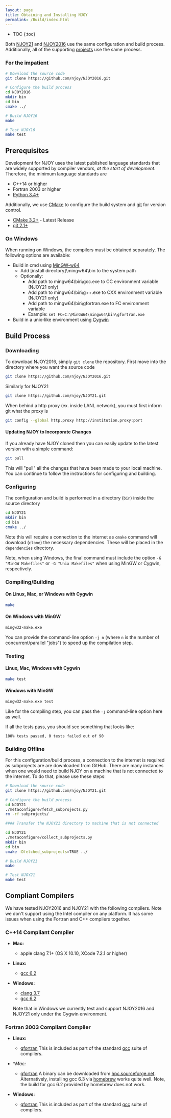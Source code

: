 ```yaml
---
layout: page
title: Obtaining and Installing NJOY
permalink: /Build/index.html
---
```

* TOC
{:toc}

Both [NJOY21](https://github.com/njoy) and [NJOY2016](https://github.com/njoy) use the same configuration and build process. Additionally, all of the supporting [projects](/Projects.html) use the same process. 

### For the impatient

```bash
# Download the source code
git clone https://github.com/njoy/NJOY2016.git

# Configure the build process
cd NJOY2016
mkdir bin
cd bin
cmake ../

# Build NJOY16
make

# Test NJOY16
make test
```

## Prerequisites
Development for NJOY uses the latest published language standards that are widely supported by compiler vendors, *at the start of development*. Therefore, the minimum language standards are

 - C++14 or higher
 - Fortran 2003 or higher
 - [Python 3.4+](https://python.org/downloads/)

Additionally, we use [CMake](https://cmake.org/) to configure the build system and [git](https://git-scm.com) for version control.

 - [CMake 3.2+](https://cmake.org/download/) - Latest Release 
 - [git 2.1+](https://git-scm.com/downloads/)

### On Windows
When running on Windows, the compilers must be obtained separately. The following options are available:

 - Build in cmd using [MinGW-w64](https://sourceforge.net/projects/mingw-w64/)
   - Add \[install directory\]\\mingw64\\bin to the system path
   - Optionally:
     - Add path to mingw64\\bin\\gcc.exe to CC environment variable (NJOY21 only)
     - Add path to mingw64\\bin\\g++.exe to CXX environment variable (NJOY21 only)
     - Add path to mingw64\\bin\\gfortran.exe to FC environment variable
     - Example: `set FC=C:\MinGW64\mingw64\bin\gfortran.exe`
 - Build in a unix-like environment using [Cygwin](https://cygwin.com/install.html)


## Build Process

### Downloading
To download NJOY2016, simply `git clone` the repository. First move into the directory where you want the source code

```bash
git clone https://github.com/njoy/NJOY2016.git
```
Similarly for NJOY21

```bash
git clone https://github.com/njoy/NJOY21.git
```
When behind a http proxy (ex. inside LANL network), you must first inform git what the proxy is
```bash
git config --global http.proxy http://institution.proxy:port
```

#### Updating NJOY to Incorporate Changes
If you already have NJOY cloned then you can easily update to the latest version with a simple command:

```bash
git pull
```
This will "pull" all the changes that have been made to your local machine. You can continue to follow the instructions for configuring and building.

    
### Configuring
The configuration and build is performed in a directory (`bin`) inside the source directory

```bash
cd NJOY21
mkdir bin
cd bin
cmake ../
```

Note this will require a connection to the internet as `cmake` command will download (`clone`) the necessary dependencies. These will be placed in the `dependencies` directory.

Note, when using Windows, the final command must include the option `-G "MinGW Makefiles"` or `-G "Unix Makefiles"` when using MinGW or Cygwin, respectively.

### Compiling/Building

#### On Linux, Mac, or Windows with Cygwin
```bash
make
```
#### On Windows with MinGW
```bash
mingw32-make.exe
```
You can provide the command-line option `-j n` (where `n` is the number of concurrent/parallel "jobs") to speed up the compilation step.

### Testing

#### Linux, Mac, Windows with Cygwin
```bash
make test
```
#### Windows with MinGW
```bash
mingw32-make.exe test
```
Like for the compiling step, you can pass the `-j` command-line option here as well.

If all the tests pass, you should see something that looks like:

```
100% tests passed, 0 tests failed out of 90
```

### Building Offline
For this configuration/build process, a connection to the internet is required as subprojects are are downloaded from GitHub. There are many instances when one would need to build NJOY on a machine that is not connected to the internet. To do that, please use these steps:

```bash
# Download the source code
git clone https://github.com/njoy/NJOY21.git

# Configure the build process
cd NJOY21
./metaconfigure/fetch_subprojects.py
rm -rf subprojects/

#### Transfer the NJOY21 directory to machine that is not connected 

cd NJOY21
./metaconfigure/collect_subprojects.py
mkdir bin
cd bin
cmake -Dfetched_subprojects=TRUE ../

# Build NJOY21
make

# Test NJOY21
make test
```

## Compliant Compilers
We have tested NJOY2016 and NJOY21 with the following compilers. Note we don't support using the Intel compiler on any platform. It has some issues when using the Fortran and C++ compilers together.

### C++14 Compliant Compiler

  - **Mac:**

    - apple clang 7.1+ (OS X 10.10, XCode 7.2.1 or higher)

  - **Linux:**

    - [gcc 6.2](https://gcc.gnu.org) 

  - **Windows:**

    - [clang 3.7](http://llvm.org)
    - [gcc 6.2](https://gcc.gnu.org) 

    Note that in Windows we currently test and support NJOY2016 and NJOY21 only under the Cygwin environment.

### Fortran 2003 Compliant Compiler

 - **Linux:**

   - [gfortran](https://gcc.gnu.org/fortran/) This is included as part of the standard [gcc](https://gcc.gnu.org) suite of compilers.


 - **Mac:*

   - [gfortran](https://gcc.gnu.org/fortran/) A binary can be downloaded from [hpc.sourceforge.net](http://hpc.sourceforge.net). Alternatively, installing gcc 6.3 via [homebrew](https://brew.sh) works quite well. Note, the build for gcc 6.2 provided by homebrew does not work.

 - **Windows:**

   - [gfortran](https://gcc.gnu.org/fortran/) This is included as part of the standard [gcc](https://gcc.gnu.org) suite of compilers.
